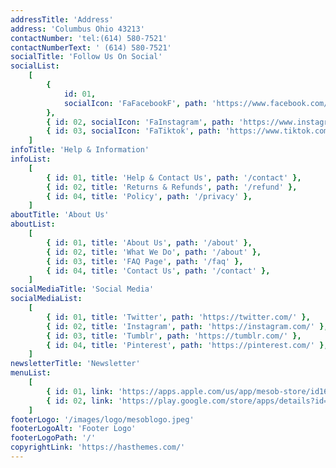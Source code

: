 ```yaml
---
addressTitle: 'Address'
address: 'Columbus Ohio 43213'
contactNumber: 'tel:(614) 580-7521'
contactNumberText: ' (614) 580-7521'
socialTitle: 'Follow Us On Social'
socialList:
    [
        {
            id: 01,
            socialIcon: 'FaFacebookF', path: 'https://www.facebook.com/mesobinternational',
        },
        { id: 02, socialIcon: 'FaInstagram', path: 'https://www.instagram.com/mesob_international/' },
        { id: 03, socialIcon: 'FaTiktok', path: 'https://www.tiktok.com/@mesob_store?lang=en' },
    ]
infoTitle: 'Help & Information'
infoList:
    [
        { id: 01, title: 'Help & Contact Us', path: '/contact' },
        { id: 02, title: 'Returns & Refunds', path: '/refund' },
        { id: 04, title: 'Policy', path: '/privacy' },
    ]
aboutTitle: 'About Us'
aboutList:
    [
        { id: 01, title: 'About Us', path: '/about' },
        { id: 02, title: 'What We Do', path: '/about' },
        { id: 03, title: 'FAQ Page', path: '/faq' },
        { id: 04, title: 'Contact Us', path: '/contact' },
    ]
socialMediaTitle: 'Social Media'
socialMediaList:
    [
        { id: 01, title: 'Twitter', path: 'https://twitter.com/' },
        { id: 02, title: 'Instagram', path: 'https://instagram.com/' },
        { id: 03, title: 'Tumblr', path: 'https://tumblr.com/' },
        { id: 04, title: 'Pinterest', path: 'https://pinterest.com/' },
    ]
newsletterTitle: 'Newsletter'
menuList:
    [
        { id: 01, link: 'https://apps.apple.com/us/app/mesob-store/id1617565954', path: '/images/footerappstore/appstore.webp' },
        { id: 02, link: 'https://play.google.com/store/apps/details?id=com.mesob.store.app&pli=1', path: '/images/footerappstore/googleplay.webp'  },
    ]
footerLogo: '/images/logo/mesoblogo.jpeg'
footerLogoAlt: 'Footer Logo'
footerLogoPath: '/'
copyrightLink: 'https://hasthemes.com/'
---
```

